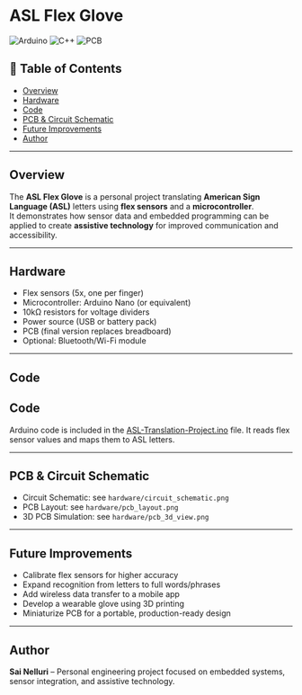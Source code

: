 # ASL Flex Glove

![Arduino](https://img.shields.io/badge/microcontroller-Arduino-blue)
![C++](https://img.shields.io/badge/code-C++-brightgreen)
![PCB](https://img.shields.io/badge/design-PCB-orange)

## 📑 Table of Contents
- [Overview](#overview)
- [Hardware](#hardware)
- [Code](#code)
- [PCB & Circuit Schematic](#pcb--circuit-schematic)
- [Future Improvements](#future-improvements)
- [Author](#author)

---

## Overview
The **ASL Flex Glove** is a personal project translating **American Sign Language (ASL)** letters using **flex sensors** and a **microcontroller**.  
It demonstrates how sensor data and embedded programming can be applied to create **assistive technology** for improved communication and accessibility.

---

## Hardware
- Flex sensors (5x, one per finger)  
- Microcontroller: Arduino Nano (or equivalent)  
- 10kΩ resistors for voltage dividers  
- Power source (USB or battery pack)  
- PCB (final version replaces breadboard)  
- Optional: Bluetooth/Wi-Fi module  

---

## Code
## Code
Arduino code is included in the [ASL-Translation-Project.ino](./ASL-Translation-Project.ino) file.
It reads flex sensor values and maps them to ASL letters.

---

## PCB & Circuit Schematic
- Circuit Schematic: see `hardware/circuit_schematic.png`  
- PCB Layout: see `hardware/pcb_layout.png`  
- 3D PCB Simulation: see `hardware/pcb_3d_view.png`  

---

## Future Improvements
- Calibrate flex sensors for higher accuracy  
- Expand recognition from letters to full words/phrases  
- Add wireless data transfer to a mobile app  
- Develop a wearable glove using 3D printing  
- Miniaturize PCB for a portable, production-ready design  

---

## Author
**Sai Nelluri** – Personal engineering project focused on embedded systems, sensor integration, and assistive technology.

